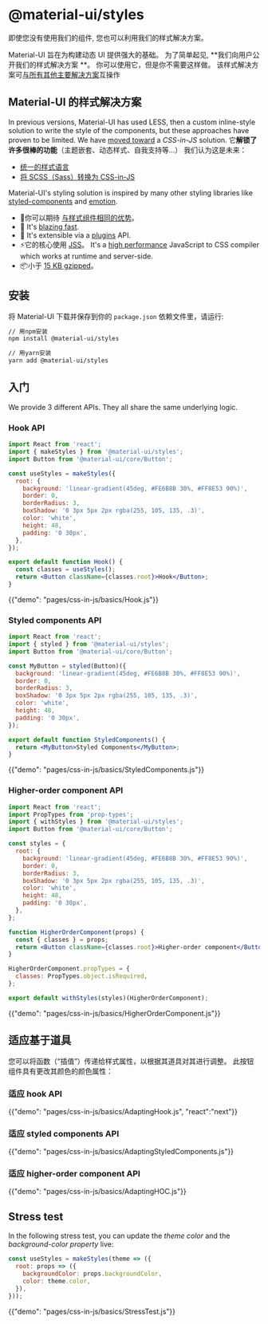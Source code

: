# @material-ui/styles

<p class="description">即使您没有使用我们的组件, 您也可以利用我们的样式解决方案。</p>

Material-UI 旨在为构建动态 UI 提供强大的基础。 为了简单起见, **我们向用户公开我们的样式解决方案 **。 你可以使用它，但是你不需要这样做。 该样式解决方案可[与所有其他主要解决方案](/guides/interoperability/)互操作

## Material-UI 的样式解决方案

In previous versions, Material-UI has used LESS, then a custom inline-style solution to write the style of the components, but these approaches have proven to be limited. We have [moved toward](https://github.com/oliviertassinari/a-journey-toward-better-style) a *CSS-in-JS* solution. 它**解锁了许多很棒的功能**（主题嵌套、动态样式、自我支持等...） 我们认为这是未来：

- [统一的样式语言](https://medium.com/seek-blog/a-unified-styling-language-d0c208de2660)
- [将 SCSS（Sass）转换为 CSS-in-JS](https://egghead.io/courses/convert-scss-sass-to-css-in-js)

Material-UI's styling solution is inspired by many other styling libraries like [styled-components](https://www.styled-components.com/) and [emotion](https://emotion.sh/).

- 💅你可以期待 [与样式组件相同的优势](https://www.styled-components.com/docs/basics#motivation)。
- 🚀 It's [blazing fast](https://github.com/mui-org/material-ui/blob/next/packages/material-ui-benchmark/README.md#material-uistyles).
- 🧩 It's extensible via a [plugins](https://github.com/cssinjs/jss/blob/next/docs/plugins.md) API.
- ⚡️它的核心使用 [JSS](https://github.com/cssinjs/jss)。 It's a [high performance](https://github.com/cssinjs/jss/blob/next/docs/performance.md) JavaScript to CSS compiler which works at runtime and server-side.
- 📦小于 [15 KB gzipped](https://bundlephobia.com/result?p=@material-ui/styles)。

## 安装

将 Material-UI 下载并保存到你的 `package.json` 依赖文件里，请运行:

```sh
// 用npm安装
npm install @material-ui/styles

// 用yarn安装
yarn add @material-ui/styles
```

## 入门

We provide 3 different APIs. They all share the same underlying logic.

### Hook API

```jsx
import React from 'react';
import { makeStyles } from '@material-ui/styles';
import Button from '@material-ui/core/Button';

const useStyles = makeStyles({
  root: {
    background: 'linear-gradient(45deg, #FE6B8B 30%, #FF8E53 90%)',
    border: 0,
    borderRadius: 3,
    boxShadow: '0 3px 5px 2px rgba(255, 105, 135, .3)',
    color: 'white',
    height: 48,
    padding: '0 30px',
  },
});

export default function Hook() {
  const classes = useStyles();
  return <Button className={classes.root}>Hook</Button>;
}
```

{{"demo": "pages/css-in-js/basics/Hook.js"}}

### Styled components API

```jsx
import React from 'react';
import { styled } from '@material-ui/styles';
import Button from '@material-ui/core/Button';

const MyButton = styled(Button)({
  background: 'linear-gradient(45deg, #FE6B8B 30%, #FF8E53 90%)',
  border: 0,
  borderRadius: 3,
  boxShadow: '0 3px 5px 2px rgba(255, 105, 135, .3)',
  color: 'white',
  height: 48,
  padding: '0 30px',
});

export default function StyledComponents() {
  return <MyButton>Styled Components</MyButton>;
}
```

{{"demo": "pages/css-in-js/basics/StyledComponents.js"}}

### Higher-order component API

```jsx
import React from 'react';
import PropTypes from 'prop-types';
import { withStyles } from '@material-ui/styles';
import Button from '@material-ui/core/Button';

const styles = {
  root: {
    background: 'linear-gradient(45deg, #FE6B8B 30%, #FF8E53 90%)',
    border: 0,
    borderRadius: 3,
    boxShadow: '0 3px 5px 2px rgba(255, 105, 135, .3)',
    color: 'white',
    height: 48,
    padding: '0 30px',
  },
};

function HigherOrderComponent(props) {
  const { classes } = props;
  return <Button className={classes.root}>Higher-order component</Button>;
}

HigherOrderComponent.propTypes = {
  classes: PropTypes.object.isRequired,
};

export default withStyles(styles)(HigherOrderComponent);
```

{{"demo": "pages/css-in-js/basics/HigherOrderComponent.js"}}

## 适应基于道具

您可以将函数（“插值”）传递给样式属性，以根据其道具对其进行调整。 此按钮组件具有更改其颜色的颜色属性：

### 适应 hook API

{{"demo": "pages/css-in-js/basics/AdaptingHook.js", "react":"next"}}

### 适应 styled components API

{{"demo": "pages/css-in-js/basics/AdaptingStyledComponents.js"}}

### 适应 higher-order component API

{{"demo": "pages/css-in-js/basics/AdaptingHOC.js"}}

## Stress test

In the following stress test, you can update the *theme color* and the *background-color property* live:

```js
const useStyles = makeStyles(theme => ({
  root: props => ({
    backgroundColor: props.backgroundColor,
    color: theme.color,
  }),
}));
```

{{"demo": "pages/css-in-js/basics/StressTest.js"}}